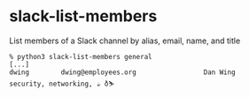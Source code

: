 # slack-list-members
List members of a Slack channel by alias, email, name, and title

```
% python3 slack-list-members general
[...]
dwing        dwing@employees.org                 Dan Wing                       security, networking, ☕ ð⛷️   
```
